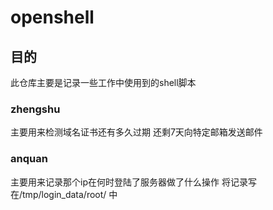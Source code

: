 # openshell
 ## 目的
   此仓库主要是记录一些工作中使用到的shell脚本
### zhengshu
   主要用来检测域名证书还有多久过期
   还剩7天向特定邮箱发送邮件
### anquan
   主要用来记录那个ip在何时登陆了服务器做了什么操作
   将记录写在/tmp/login_data/root/ 中